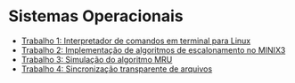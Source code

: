 # Sistemas Operacionais

* [Trabalho 1: Interpretador de comandos em terminal para Linux](https://github.com/fernandabucheri/sistemas-operacionais/tree/main/Trabalho%201)
* [Trabalho 2: Implementação de algoritmos de escalonamento no MINIX3](https://github.com/fernandabucheri/sistemas-operacionais/tree/main/Trabalho%202)
* [Trabalho 3: Simulação do algoritmo MRU](https://github.com/fernandabucheri/sistemas-operacionais/tree/main/Trabalho%203)
* [Trabalho 4: Sincronização transparente de arquivos](https://github.com/fernandabucheri/sistemas-operacionais/tree/main/Trabalho%204)
